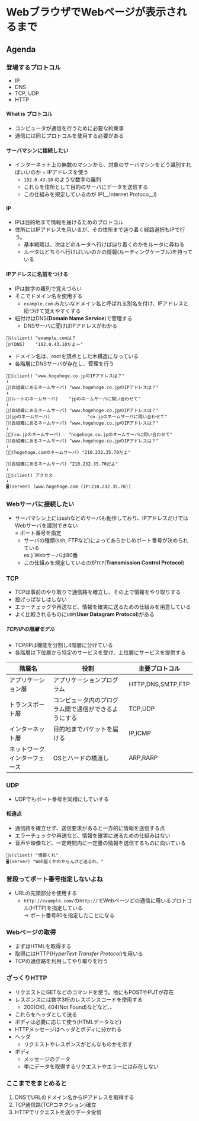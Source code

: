 # WebブラウザでWebページが表示されるまで
## Agenda
### 登場するプロトコル
- IP
- DNS
- TCP, UDP
- HTTP

#### What is プロトコル
- コンピュータが通信を行うために必要な約束事
- 通信には同じプロトコルを使用する必要がある

#### サーバマシンに接続したい
- インターネット上の無数のマシンから、対象のサーバマシンをどう識別すればいいのか
= IPアドレスを使う  
  - `192.0.43.10` のような数字の羅列
  - これらを住所として目的のサーバにデータを送信する
  - この仕組みを規定しているのが IP(__Internet Protoco__l)  

#### IP
- IPは目的地まで情報を届けるためのプロトコル
- 住所にはIPアドレスを用いるが、その住所まで辿り着く経路選択もIPで行う。
  - 基本戦略は、次はどのルータへ行けば辿り着くのかをルータに尋ねる
  - ルータはどちらへ行けばいいのかの情報(ルーティングケーブル)を持っている

#### IPアドレスに名前をつける
- IPは数字の羅列で覚えづらい
- そこでドメイン名を使用する
  - `example.com` みたいなドメイン名と呼ばれる別名を付け、IPアドレスと紐づけて覚えやすくする
- 紐付けはDNS(__Domain Name Service__)で管理する
  - DNSサーバに聞けばIPアドレスがわかる
```
🙎‍♀️(client) "example.comは？  
🙎‍♂️(DNS)    "192.0.43.10だよー"  
```
- ドメイン名は、rootを頂点とした木構造になっている
- 各階層にDNSサーバが存在し、管理を行う
```
👨‍💻(client) "www.hogehoge.co.jpのIPアドレスは？"  
↓
🙎‍(自組織にあるネームサーバ) "www.hogehoge.co.jpのIPアドレスは？"  
↓
🙎‍(ルートのネームサーバ)    "jpのネームサーバに問い合わせて"  
↓
🙎‍(自組織にあるネームサーバ) "www.hogehoge.co.jpのIPアドレスは？"  
🤴(jpのネームサーバ)              "co.jpのネームサーバに問い合わせて"
🙎‍(自組織にあるネームサーバ) "www.hogehoge.co.jpのIPアドレスは？"  
↓
👨‍🔬(co.jpのネームサーバ)   "hogehoge.co.jpのネームサーバに問い合わせて"
🙎‍(自組織にあるネームサーバ) "www.hogehoge.co.jpのIPアドレスは？"  
↓
👨‍🌾(hogehoge.comのネームサーバ) "210.232.35.70だよ"

🙎‍(自組織にあるネームサーバ) "210.232.35.70だよ"
↓
👨‍💻(client) アクセス
↓
🖥(server) (www.hogehoge.com (IP:210.232.35.70))
```

### Webサーバに接続したい
- サーバマシン上にはsshなどのサーバも動作しており、IPアドレスだけではWebサーバを識別できない  
= ポート番号を指定  
  - サーバの種類(ssh, FTPなど)によってあらかじめポート番号が決められている  
  ex.) Webサーバは80番  
  - この仕組みを規定しているのが`TCP`(__Transmission Control Protocol__)

### TCP
- TCPは事前のやり取りで通信路を確立し、その上で情報をやり取りする
- 投げっぱなしはしない
- エラーチェックや再送など、情報を確実に送るための仕組みを用意している
- よく比較されるものに`UDP`(__User Datagram Protocol__)がある

##### TCP/IPの階層モデル
- TCP/IPは機能を分割し4階層に分けている
- 各階層は下位層から特定のサービスを受け、上位層にサービスを提供する

|階層名 |役割 |主要プロトコル |  
|---|---|---|  
|アプリケーション層 |アプリケーションプログラム |HTTP,DNS,SMTP,FTP |  
|トランスポート層 |コンピュータ内のプログラム間で通信ができるようにする |TCP,UDP |  
|インターネット層 |目的地までパケットを届ける |IP,ICMP |  
|ネットワークインターフェース |OSとハードの橋渡し |ARP,RARP |  

### UDP
- UDPでもポート番号を同様にしていする
#### 相違点
- 通信路を確立せず、送信要求があると一方的に情報を送信する点
- エラーチェックや再送など、情報を確実に送るための仕組みはない
- 音声や映像など、一定時間内に一定量の情報を送信するものに向いている
```
🙎‍♀️(client) "情報くれ"
🖥(server) "Web届くかわからんけど送るわ。"
```

### 普段ってポート番号指定しないよね
- URLの先頭部分を使用する
  - `http://example.com/`の`http://`でWebページどの通信に用いるプロトコル(HTTP)を指定している  
  → ポート番号80を指定したことになる

### Webページの取得
- まずはHTMLを取得する
- 取得にはHTTP(_HyperText Transfer Protocol_)を用いる
- TCPの通信路を利用してやり取りを行う

### ざっくりHTTP
- リクエストにGETなどのコマンドを使う。他にもPOSTやPUTが存在
- レスポンスには数字3桁のレスポンスコードを使用する
  - 200(OK), 404(Not Found)などなど、、
- これらをヘッダとして送る
- ボディは必要に応じて使う(HTMLデータなど)
- HTTPメッセージはヘッダとボディに分かれる
- ヘッダ
  - リクエストやレスポンスがどんなものかを示す
- ボディ
  - メッセージのデータ
  - 単にデータを取得するリクエストやエラーには存在しない

### ここまでをまとめると
1. DNSでURLのドメイン名からIPアドレスを取得する
2. TCP通信路(TCPコネクション)確立
3. HTTPでリクエストを送りデータ受信

